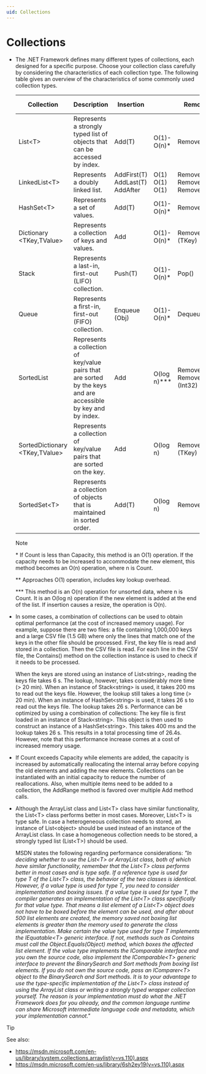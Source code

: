 ```yaml
---
uid: Collections
---
```


# Collections

- The .NET Framework defines many different types of collections, each designed for a specific purpose. Choose your collection class carefully by considering the characteristics of each collection type. The following table gives an overview of the characteristics of some commonly used collection types.

	| Collection                         | Description                                                                                                    | Insertion                               |                        | Removal                                  |                        | Retrieval/Lookup             |               | Immediate access |
	|------------------------------------|----------------------------------------------------------------------------------------------------------------|-----------------------------------------|------------------------|------------------------------------------|------------------------|------------------------------|---------------|------------------|
	| List\<T>                           | Represents a strongly typed list of objects that can be accessed by index.                                     | Add(T)                                  | O(1)-O(n)\*            | Remove(T)                                | O(n)                   | Item\[Int32\]<br> IndexOf(T) | O(1)<br> O(n) | Index            |
	| LinkedList\<T>                     | Represents a doubly linked list.                                                                               | AddFirst(T)<br> AddLast(T)<br> AddAfter | O(1)<br> O(1)<br> O(1) | RemoveFirst<br> RemoveLast<br> Remove(T) | O(1)<br> O(1)<br> O(n) | Find(T)                      | O(n)          | No               |
	| HashSet\<T>                        | Represents a set of values.                                                                                    | Add(T)                                  | O(1)-O(n)\*            | Remove(T)                                | O(1)                   | Contains(T)                  | O(1)          | Key              |
	| Dictionary<br>\<TKey,TValue>       | Represents a collection of keys and values.                                                                    | Add                                     | O(1)-O(n)\*            | Remove<br>(TKey)                         | O(1)\*\*               | Item\[TKey\]                 | O(1)\*\*      | Key              |
	| Stack                              | Represents a last-in, first-out (LIFO) collection.                                                             | Push(T)                                 | O(1)-O(n)\*            | Pop()                                    | O(1)                   | \-                           | \-            | No               |
	| Queue                              | Represents a first-in, first-out (FIFO) collection.                                                            | Enqueue<br>(Obj)                        | O(1)-O(n)\*            | Dequeue()                                | O(1)                   | \-                           | \-            | No               |
	| SortedList                         | Represents a collection of key/value pairs that are sorted by the keys and are accessible by key and by index. | Add                                     | O(log n)\*\*\*         | Remove(Obj)<br> RemoveAt<br>(Int32)      | O(n)<br> O(n)          | Item\[Object\]               | O(log n)      | Key              |
	| SortedDictionary<br>\<TKey,TValue> | Represents a collection of key/value pairs that are sorted on the key.                                         | Add                                     | O(log n)               | Remove<br>(TKey)                         | O(log n)               | Item\[Key\]                  | O(log n)      | Key              |
	| SortedSet\<T>                      | Represents a collection of objects that is maintained in sorted order.                                         | Add(T)                                  | O(log n)               | Remove(T)                                | O(log n)               | Contains(T)                  | O(ln n)       | Key              |

	> [!NOTE]
	> \* If Count is less than Capacity, this method is an O(1) operation. If the capacity needs to be increased to accommodate the new element, this method becomes an O(n) operation, where n is Count.
	>
	> \*\* Approaches O(1) operation, includes key lookup overhead.
	>
	> \*\*\* This method is an O(n) operation for unsorted data, where n is Count. It is an O(log n) operation if the new element is added at the end of the list. If insertion causes a resize, the operation is O(n).

- In some cases, a combination of collections can be used to obtain optimal performance (at the cost of increased memory usage). For example, suppose there are two files: a file containing 1,000,000 keys and a large CSV file (1.5 GB) where only the lines that match one of the keys in the other file should be processed. First, the key file is read and stored in a collection. Then the CSV file is read. For each line in the CSV file, the Contains() method on the collection instance is used to check if it needs to be processed.

    When the keys are stored using an instance of List\<string>, reading the keys file takes 6 s. The lookup, however, takes considerably more time (> 20 min).     When an instance of Stack\<string> is used, it takes 200 ms to read out the keys file. However, the lookup still takes a long time (> 20 min).     When an instance of HashSet\<string> is used, it takes 26 s to read out the keys file. The lookup takes 26 s.
    Performance can be optimized by using a combination of collections: The key file is first loaded in an instance of Stack\<string>. This object is then used to construct an instance of a HashSet\<string>. This takes 400 ms and the lookup takes 26 s. This results in a total processing time of 26.4s. However, note that this performance increase comes at a cost of increased memory usage.

- If Count exceeds Capacity while elements are added, the capacity is increased by automatically reallocating the internal array before copying the old elements and adding the new elements. Collections can be instantiated with an initial capacity to reduce the number of reallocations. Also, when multiple items need to be added to a collection, the AddRange method is favored over multiple Add method calls.

- Although the ArrayList class and List\<T> class have similar functionality, the List\<T> class performs better in most cases. Moreover, List\<T> is type safe. In case a heterogeneous collection needs to stored, an instance of List\<object> should be used instead of an instance of the ArrayList class. In case a homogeneous collection needs to be stored, a strongly typed list (List\<T>) should be used.

    MSDN states the following regarding performance considerations:
    *"In deciding whether to use the List\<T> or ArrayList class, both of which have similar functionality, remember that the List\<T> class performs better in most cases and is type safe. If a reference type is used for type T of the List\<T> class, the behavior of the two classes is identical. However, if a value type is used for type T, you need to consider implementation and boxing issues.*     *If a value type is used for type T, the compiler generates an implementation of the List\<T> class specifically for that value type. That means a list element of a List\<T> object does not have to be boxed before the element can be used, and after about 500 list elements are created, the memory saved not boxing list elements is greater than the memory used to generate the class implementation.*     *Make certain the value type used for type T implements the IEquatable\<T> generic interface. If not, methods such as Contains must call the Object.Equals(Object) method, which boxes the affected list element. If the value type implements the IComparable interface and you own the source code, also implement the IComparable\<T> generic interface to prevent the BinarySearch and Sort methods from boxing list elements. If you do not own the source code, pass an IComparer\<T> object to the BinarySearch and Sort methods.*     *It is to your advantage to use the type-specific implementation of the List\<T> class instead of using the ArrayList class or writing a strongly typed wrapper collection yourself. The reason is your implementation must do what the .NET Framework does for you already, and the common language runtime can share Microsoft intermediate language code and metadata, which your implementation cannot."*

> [!TIP]
> See also:
> -  <https://msdn.microsoft.com/en-us/library/system.collections.arraylist(v=vs.110).aspx>
> -  <https://msdn.microsoft.com/en-us/library/6sh2ey19(v=vs.110).aspx>
>
